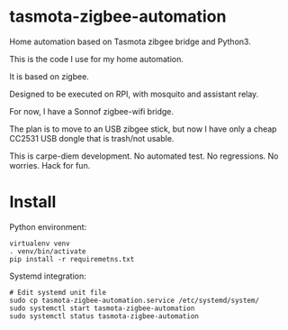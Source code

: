 # tasmota-zigbee-automation
Home automation based on Tasmota zibgee bridge and Python3.

This is the code I use for my home automation.

It is based on zigbee.

Designed to be executed on RPI, with mosquito and assistant relay.

For now, I have a Sonnof zigbee-wifi bridge.

The plan is to move to an USB zibgee stick,
but now I have only a cheap CC2531 USB dongle that is trash/not usable.

This is carpe-diem development.
No automated test.
No regressions.
No worries.
Hack for fun.


# Install

Python environment:

    virtualenv venv
    . venv/bin/activate
    pip install -r requiremetns.txt

Systemd integration:

    # Edit systemd unit file
    sudo cp tasmota-zigbee-automation.service /etc/systemd/system/
    sudo systemctl start tasmota-zigbee-automation
    sudo systemctl status tasmota-zigbee-automation